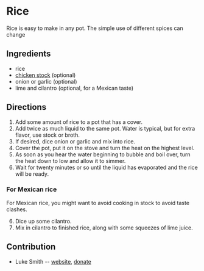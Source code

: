 # Rice

Rice is easy to make in any pot.
The simple use of different spices can change

## Ingredients

- rice
- [chicken stock](chicken-stock-bone-broth.html) (optional)
- onion or garlic (optional)
- lime and cilantro (optional, for a Mexican taste)

## Directions

1. Add some amount of rice to a pot that has a cover.
2. Add twice as much liquid to the same pot. Water is typical, but for extra flavor, use stock or broth.
3. If desired, dice onion or garlic and mix into rice.
4. Cover the pot, put it on the stove and turn the heat on the highest level.
5. As soon as you hear the water beginning to bubble and boil over, turn the heat down to low and allow it to simmer.
6. Wait for twenty minutes or so until the liquid has evaporated and the rice will be ready.

### For Mexican rice

For Mexican rice, you might want to avoid cooking in stock to avoid taste clashes.

6. Dice up some cilantro.
7. Mix in cilantro to finished rice, along with some squeezes of lime juice.

## Contribution

- Luke Smith -- [website](https://lukesmith.xyz), [donate](https://lukesmith.xyz/donate)
